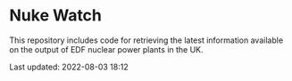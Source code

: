 # Nuke Watch

This repository includes code for retrieving the latest information available on the output of EDF nuclear power plants in the UK.

Last updated: 2022-08-03 18:12